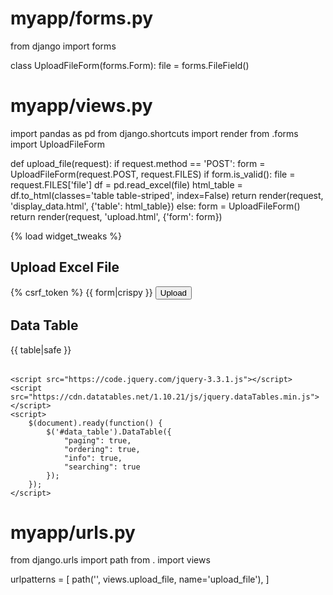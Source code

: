 # myapp/forms.py

from django import forms

class UploadFileForm(forms.Form):
    file = forms.FileField()


# myapp/views.py

import pandas as pd
from django.shortcuts import render
from .forms import UploadFileForm

def upload_file(request):
    if request.method == 'POST':
        form = UploadFileForm(request.POST, request.FILES)
        if form.is_valid():
            file = request.FILES['file']
            df = pd.read_excel(file)
            html_table = df.to_html(classes='table table-striped', index=False)
            return render(request, 'display_data.html', {'table': html_table})
    else:
        form = UploadFileForm()
    return render(request, 'upload.html', {'form': form})

<!-- myapp/templates/upload.html -->

{% load widget_tweaks %}
<!DOCTYPE html>
<html>
<head>
    <title>Upload File</title>
    <link rel="stylesheet" href="https://stackpath.bootstrapcdn.com/bootstrap/4.3.1/css/bootstrap.min.css">
</head>
<body>
    <div class="container">
        <h2>Upload Excel File</h2>
        <form method="post" enctype="multipart/form-data">
            {% csrf_token %}
            {{ form|crispy }}
            <button type="submit" class="btn btn-primary">Upload</button>
        </form>
    </div>
</body>
</html>

<!-- myapp/templates/display_data.html -->

<!DOCTYPE html>
<html>
<head>
    <title>Display Data</title>
    <link rel="stylesheet" href="https://stackpath.bootstrapcdn.com/bootstrap/4.3.1/css/bootstrap.min.css">
    <link rel="stylesheet" href="https://cdn.datatables.net/1.10.21/css/jquery.dataTables.min.css">
</head>
<body>
    <div class="container">
        <h2>Data Table</h2>
        <table id="data_table" class="display">
            {{ table|safe }}
        </table>
    </div>

    <script src="https://code.jquery.com/jquery-3.3.1.js"></script>
    <script src="https://cdn.datatables.net/1.10.21/js/jquery.dataTables.min.js"></script>
    <script>
        $(document).ready(function() {
            $('#data_table').DataTable({
                "paging": true,
                "ordering": true,
                "info": true,
                "searching": true
            });
        });
    </script>
</body>
</html>



# myapp/urls.py

from django.urls import path
from . import views

urlpatterns = [
    path('', views.upload_file, name='upload_file'),
]
